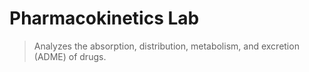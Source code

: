# Pharmacokinetics Lab

> Analyzes the absorption, distribution, metabolism, and excretion (ADME) of drugs.
>